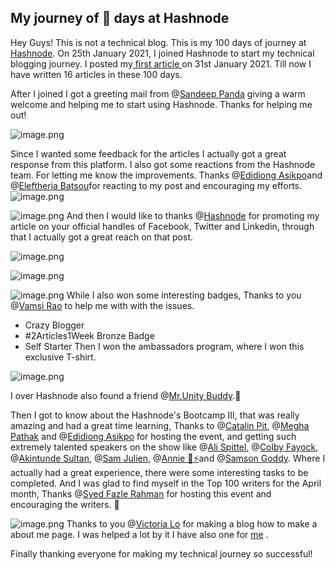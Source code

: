 ## My journey of 💯 days at Hashnode

Hey Guys!
This is not a technical blog. This is my 100 days of journey at  [Hashnode](https://hashnode.com/).
On 25th January 2021, I joined Hashnode to start my technical blogging journey. I posted my[ first article ](https://saiansul.hashnode.dev/your-home-wifi-lan-wan-or-pan)on 31st January 2021. Till now I have written 16 articles in these 100 days.

After I joined I got a greeting mail from @[Sandeep Panda](@sandeep) giving a warm welcome and helping me to start using Hashnode.
Thanks for helping me out!

![image.png](https://cdn.hashnode.com/res/hashnode/image/upload/v1620554225736/s3q1Cl4m8.png)

Since I wanted some feedback for the articles I actually got a great response from this platform. I also got some reactions from the Hashnode team. For letting me know the improvements. 
Thanks @[Edidiong Asikpo](@didicodes)and @[Eleftheria Batsou](@eleftheriabatsou)for reacting to my post and encouraging my efforts.
![image.png](https://cdn.hashnode.com/res/hashnode/image/upload/v1620554349464/YP37n901K.png)

![image.png](https://cdn.hashnode.com/res/hashnode/image/upload/v1620554387877/fsLeTusDR.png)
And then I would like to thanks @[Hashnode](@hashnode) for promoting my article on your official handles of Facebook, Twitter and Linkedin, through that I actually got a great reach on that post.

![image.png](https://cdn.hashnode.com/res/hashnode/image/upload/v1620555631731/mUn6VNgmF.png)

![image.png](https://cdn.hashnode.com/res/hashnode/image/upload/v1620555993022/k6WTDs7gi.png)

![image.png](https://cdn.hashnode.com/res/hashnode/image/upload/v1620556277750/x1CoFcSy1.png)
While I also won some interesting badges, Thanks to you @[Vamsi Rao](@vamsirao) to help me with with the issues. 
- Crazy Blogger
- #2Articles1Week Bronze Badge
- Self Starter
Then I won the ambassadors program, where I won this exclusive T-shirt. 

![image.png](https://cdn.hashnode.com/res/hashnode/image/upload/v1620628571410/yj4IhAnwU.png)

I over Hashnode also found a friend @[Mr.Unity Buddy](@UnityBuddy).🙌

Then I got to know about the Hashnode's Bootcamp III, that was really amazing and had a great time learning, Thanks to @[Catalin Pit](@Catalinpit), @[Megha Pathak](@learnwithmegha) and @[Edidiong Asikpo](@didicodes) for hosting the event, and getting such extremely talented speakers on the show like @[Ali Spittel](@aspittel), @[Colby Fayock](@colbyfayock), @[Akintunde Sultan](@hacksultan), @[Sam Julien](@samjulien), @[Annie 🦄⚡](@anniebombanie)and @[Samson Goddy](@samson_goddy).
Where I actually had a great experience, there were some interesting tasks to be completed.
And I was glad to find myself in the Top 100 writers for the April month, Thanks @[Syed Fazle Rahman](@fazlerocks) for hosting this event and encouraging the writers. 🙌

![image.png](https://cdn.hashnode.com/res/hashnode/image/upload/v1620559574436/BXbdvH6cx.png)
Thanks to you @[Victoria Lo](@victoria) for making a blog how to make a about me page. I was helped a lot by it I have also one for  [me](https://saiansul.hashnode.dev/about-me) .

Finally thanking everyone for making my technical journey so successful! 